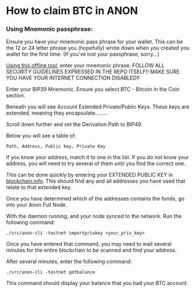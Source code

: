# How to claim BTC in ANON

### Using Mnemonic passphrase:

Ensure you have your mnemonic pass phrase for your wallet. This can be the 12 or 24 letter phrase you (hopefully) wrote down when you created you wallet for the first time.
(If you've lost your passphrase, sorry...)

[Using this offline tool](https://github.com/iancoleman/bip39), enter your mnemonic phrase. FOLLOW ALL SECURITY GUIDELINES EXPRESSED IN THE REPO ITSELF!! MAKE SURE YOU HAVE YOUR INTERNET CONNECTION DISABLED!! 

Enter your BIP39 Mnemonic. Ensure you select BTC - Bitcoin in the Coin section.

Beneath you will see Account Extended Private/Public Keys. These keys are extended, meaning they encapsulate.........

Scroll down further and set the Derivation Path to BIP49.

Below you will see a table of:

`Path, Address, Public key, Private Key`

If you know your address, match it to one in the list. If you do not know your address, you will need to try several of them until you find the correct one.

This can be done quickly by entering your EXTENDED PUBLIC KEY in [blockchain.info](https://www.blockchain.com/explorer). This should find any and all addresses you have used that relate to that extended key.

Once you have determined which of the addresses contains the funds, go into your Anon Full Node.

With the daemon running, and your node synced to the network. Run the following command:

`./src/anon-cli -testnet importprivkey <your_priv_key>`

Once you have entered that command, you may need to wait several minutes for the entire blockchain to be scanned and find your address.

After several minutes, enter the following command:

`./src/anon-cli -testnet getbalance`

This command should display your balance that you had your BTC account.